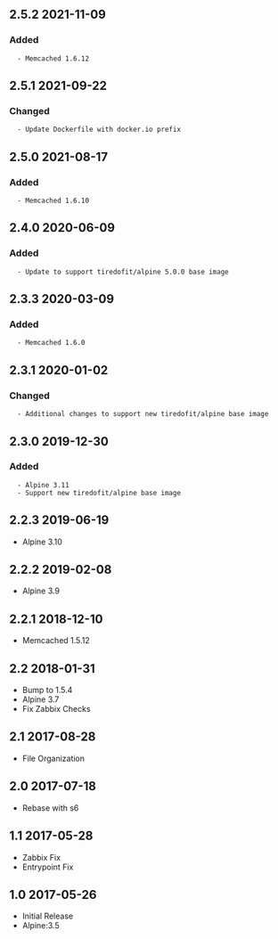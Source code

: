 ## 2.5.2 2021-11-09 <dave at tiredofit dot ca>

   ### Added
      - Memcached 1.6.12


## 2.5.1 2021-09-22 <dave at tiredofit dot ca>

   ### Changed
      - Update Dockerfile with docker.io prefix


## 2.5.0 2021-08-17 <dave at tiredofit dot ca>

   ### Added
      - Memcached 1.6.10


## 2.4.0 2020-06-09 <dave at tiredofit dot ca>

   ### Added
      - Update to support tiredofit/alpine 5.0.0 base image


## 2.3.3 2020-03-09 <dave at tiredofit dot ca>

   ### Added
      - Memcached 1.6.0


## 2.3.1 2020-01-02 <dave at tiredofit dot ca>

   ### Changed
      - Additional changes to support new tiredofit/alpine base image


## 2.3.0 2019-12-30 <dave at tiredofit dot ca>

   ### Added
      - Alpine 3.11
      - Support new tiredofit/alpine base image


## 2.2.3 2019-06-19 <dave at tiredofit dot ca>

* Alpine 3.10

## 2.2.2 2019-02-08 <dave at tiredofit dot ca>

* Alpine 3.9

## 2.2.1 2018-12-10 <dave at tiredofit dot ca>

* Memcached 1.5.12

## 2.2 2018-01-31 <dave at tiredofit dot ca>

* Bump to 1.5.4
* Alpine 3.7
* Fix Zabbix Checks

## 2.1 2017-08-28 <dave at tiredofit dot ca>

* File Organization

## 2.0 2017-07-18 <dave at tiredofit dot ca>

* Rebase with s6

## 1.1 2017-05-28 <dave at tiredofit dot ca>

* Zabbix Fix
* Entrypoint Fix

## 1.0 2017-05-26 <dave at tiredofit dot ca>

* Initial Release
* Alpine:3.5
